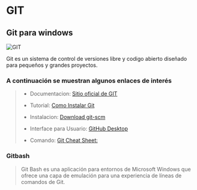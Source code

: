 # GIT
##  Git para **windows**

![GIT](https://git-scm.com/images/logo@2x.png)

Git es un sistema de control de versiones libre y codigo abierto diseñado para pequeños y grandes proyectos. 

### A continuación se muestran algunos enlaces de interés
>- Documentacion: [Sitio oficial de GIT](https://git-scm.com/)
> 
>- Tutorial: [Como Instalar Git](https://www.youtube.com/watch?v=ES2xtLyI-B8)
>
>- Instalacion: [Download git-scm](https://git-scm.com/download/win)
>
>- Interface para Usuario: [GitHub Desktop](https://desktop.github.com/)
>
>- Comando: [Git Cheat Sheet:](https://education.github.com/git-cheat-sheet-education.pdf)
>

### Gitbash 
> Git Bash es una aplicación para entornos de Microsoft Windows que ofrece una capa de emulación para una experiencia de líneas de comandos de Git.
